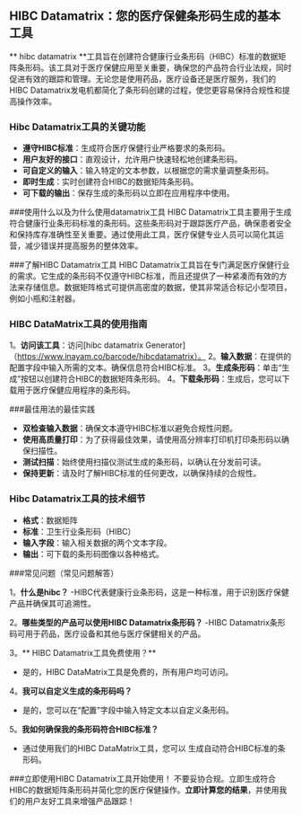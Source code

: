 ## HIBC Datamatrix：您的医疗保健条形码生成的基本工具

** hibc datamatrix **工具旨在创建符合健康行业条形码（HIBC）标准的数据矩阵条形码。该工具对于医疗保健应用至关重要，确保您的产品符合行业法规，同时促进有效的跟踪和管理。无论您是使用药品，医疗设备还是医疗服务，我们的HIBC Datamatrix发电机都简化了条形码创建的过程，使您更容易保持合规性和提高操作效率。

### Hibc Datamatrix工具的关键功能
-  **遵守HIBC标准**：生成符合医疗保健行业严格要求的条形码。
-  **用户友好的接口**：直观设计，允许用户快速轻松地创建条形码。
-  **可自定义的输入**：输入特定的文本参数，以根据您的需求量调整条形码。
-  **即时生成**：实时创建符合HIBC的数据矩阵条形码。
-  **可下载的输出**：保存生成的条形码以立即在应用程序中使用。

###使用什么以及为什么使用datamatrix工具
HIBC Datamatrix工具主要用于生成符合健康行业条形码标准的条形码。这些条形码对于跟踪医疗产品，确保患者安全和保持库存准确性至关重要。通过使用此工具，医疗保健专业人员可以简化其运营，减少错误并提高服务的整体效率。

###了解HIBC Datamatrix工具
HIBC Datamatrix工具旨在专门满足医疗保健行业的需求。它生成的条形码不仅遵守HIBC标准，而且还提供了一种紧凑而有效的方法来存储信息。数据矩阵格式可提供高密度的数据，使其非常适合标记小型项目，例如小瓶和注射器。

### HIBC DataMatrix工具的使用指南
1。**访问该工具**：访问[hibc datamatrix Generator]（https://www.inayam.co/barcode/hibcdatamatrix）。
2。**输入数据**：在提供的配置字段中输入所需的文本。确保信息符合HIBC标准。
3。**生成条形码**：单击“生成”按钮以创建符合HIBC的数据矩阵条形码。
4。**下载条形码**：生成后，您可以下载用于医疗保健应用程序的条形码。

###最佳用法的最佳实践
-  **双检查输入数据**：确保文本遵守HIBC标准以避免合规性问题。
-  **使用高质量打印**：为了获得最佳效果，请使用高分辨率打印机打印条形码以确保扫描性。
-  **测试扫描**：始终使用扫描仪测试生成的条形码，以确认在分发前可读。
-  **保持更新**：请及时了解HIBC标准的任何更改，以确保持续的合规性。

### Hibc Datamatrix工具的技术细节
-  **格式**：数据矩阵
-  **标准**：卫生行业条形码（HIBC）
-  **输入字段**：输入相关数据的两个文本字段。
-  **输出**：可下载的条形码图像以各种格式。

###常见问题（常见问题解答）

1。**什么是hibc？**
-HIBC代表健康行业条形码，这是一种标准，用于识别医疗保健产品并确保其可追溯性。

2。**哪些类型的产品可以使用HIBC Datamatrix条形码？**
-HIBC Datamatrix条形码可用于药品，医疗设备和其他与医疗保健相关的产品。

3。** HIBC Datamatrix工具免费使用？**
- 是的，HIBC DataMatrix工具是免费的，所有用户均可访问。

4。**我可以自定义生成的条形码吗？**
- 是的，您可以在“配置”字段中输入特定文本以自定义条形码。

5。**我如何确保我的条形码符合HIBC标准？**
- 通过使用我们的HIBC DataMatrix工具，您可以 生成自动符合HIBC标准的条形码。

###立即使用HIBC Datamatrix工具开始使用！
不要妥协合规。立即生成符合HIBC的数据矩阵条形码并简化您的医疗保健操作。**立即计算您的结果**，并使用我们的用户友好工具来增强产品跟踪！